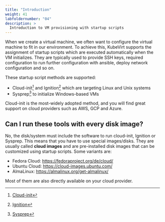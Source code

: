 ```yaml
---
title: "Introduction"
weight: 41
labfoldernumber: "04"
description: >
  Introduction to VM provisioning with startup scripts
---
```


When we create a virtual machine, we often want to configure the virtual machine to fit in our environment. To achieve this, KubeVirt
supports the assignment of startup scripts which are executed automatically when the VM initializes. They are typically used to
provide SSH keys, required configuration to run further configuration with ansible, deploy network configuration and so on.

These startup script methods are supported:

* Cloud-init[^1] and Ignition[^2] which are targeting Linux and Unix systems
* Sysprep[^3] to initialize Windows-based VMs

Cloud-init is the most-widely adopted method, and you will find great support on cloud providers such as AWS, GCP and Azure.


## Can I run these tools with every disk image?

No, the disk/system must include the software to run cloud-init, Ignition or Sysprep. This means that you have to use special images/disks.
They are usually called **cloud images** and are pre-installed disk images that can be customized using startup scripts.
Some variants are:

* Fedora Cloud: https://fedoraproject.org/de/cloud/
* Ubuntu Cloud: https://cloud-images.ubuntu.com/
* AlmaLinux: https://almalinux.org/get-almalinux/

Most of them are also directly available on your cloud provider.

[^1]: [Cloud-init](https://cloud-init.io/)
[^2]: [Ignition](https://coreos.github.io/ignition/)
[^3]: [Sysprep](https://learn.microsoft.com/de-de/windows-hardware/manufacture/desktop/sysprep--system-preparation--overview?view=windows-11)
